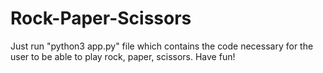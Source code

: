# Rock-Paper-Scissors

Just run "python3 app.py" file which contains the code necessary for the user to be able to play rock, paper, scissors. Have fun!
